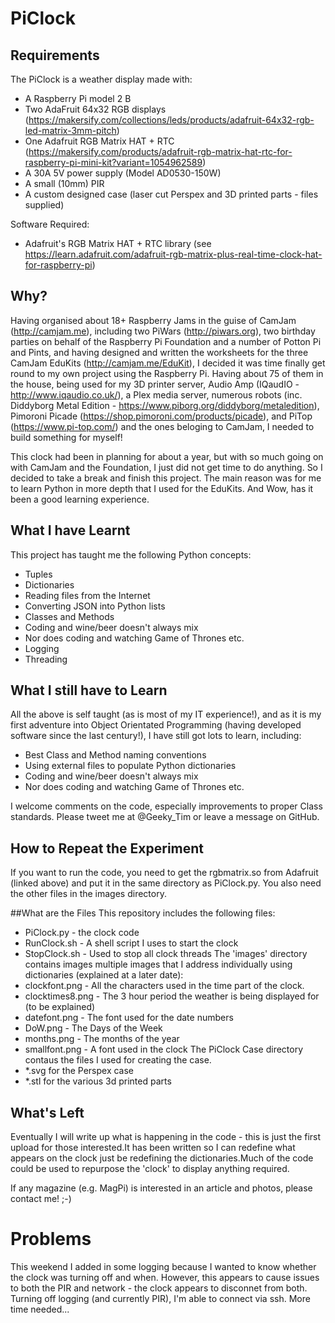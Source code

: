 # PiClock

## Requirements
The PiClock is a weather display made with:
* A Raspberry Pi model 2 B
* Two AdaFruit 64x32 RGB displays (https://makersify.com/collections/leds/products/adafruit-64x32-rgb-led-matrix-3mm-pitch)
* One Adafruit RGB Matrix HAT + RTC (https://makersify.com/products/adafruit-rgb-matrix-hat-rtc-for-raspberry-pi-mini-kit?variant=1054962589)
* A 30A 5V power supply (Model AD0530-150W)
* A small (10mm) PIR
* A custom designed case (laser cut Perspex and 3D printed parts - files supplied)

Software Required:
* Adafruit's RGB Matrix HAT + RTC library (see https://learn.adafruit.com/adafruit-rgb-matrix-plus-real-time-clock-hat-for-raspberry-pi)

## Why?
Having organised about 18+ Raspberry Jams in the guise of CamJam (http://camjam.me), including two PiWars (http://piwars.org), two birthday parties on behalf of the Raspberry Pi Foundation and a number of Potton Pi and Pints, and having designed and written the worksheets for the three CamJam EduKits (http://camjam.me/EduKit), I decided it was time finally get round to my own project using the Raspberry Pi.  Having about 75 of them in the house, being used for my 3D printer server, Audio Amp (IQaudIO - http://www.iqaudio.co.uk/), a Plex media server, numerous robots (inc. Diddyborg Metal Edition - https://www.piborg.org/diddyborg/metaledition), Pimoroni Picade (https://shop.pimoroni.com/products/picade), and PiTop (https://www.pi-top.com/) and the ones beloging to CamJam, I needed to build something for myself!

This clock had been in planning for about a year, but with so much going on with CamJam and the Foundation, I just did not get time to do anything.  So I decided to take a break and finish this project.  The main reason was for me to learn Python in more depth that I used for the EduKits.  And Wow, has it been a good learning experience.

## What I have Learnt
This project has taught me the following Python concepts:
* Tuples
* Dictionaries
* Reading files from the Internet
* Converting JSON into Python lists
* Classes and Methods
* Coding and wine/beer doesn't always mix
* Nor does coding and watching Game of Thrones etc.
* Logging
* Threading

## What I still have to Learn
All the above is self taught (as is most of my IT experience!), and as it is my first adventure into Object Orientated Programming (having developed software since the last century!), I have still got lots to learn, including:
* Best Class and Method naming conventions
* Using external files to populate Python dictionaries
* Coding and wine/beer doesn't always mix
* Nor does coding and watching Game of Thrones etc.

I welcome comments on the code, especially improvements to proper Class standards.  Please tweet me at @Geeky_Tim or leave a message on GitHub.

## How to Repeat the Experiment
If you want to run the code, you need to get the rgbmatrix.so from Adafruit (linked above) and put it in the same directory as PiClock.py.
You also need the other files in the images directory.

##What are the Files
This repository includes the following files:
* PiClock.py - the clock code
* RunClock.sh - A shell script I uses to start the clock
* StopClock.sh - Used to stop all clock threads
The 'images' directory contains images multiple images that I address individually using dictionaries (explained at a later date):
* clockfont.png - All the characters used in the time part of the clock.
* clocktimes8.png - The 3 hour period the weather is being displayed for (to be explained)
* datefont.png - The font used for the date numbers
* DoW.png - The Days of the Week
* months.png - The months of the year
* smallfont.png - A font used in the clock
The PiClock Case directory contaus the files I used for creating the case.
* *.svg for the Perspex case
* *.stl for the various 3d printed parts

## What's Left
Eventually I will write up what is happening in the code - this is just the first upload for those interested.It has been written so I can redefine what appears on the clock just be redefining the dictionaries.Much of the code could be used to repurpose the 'clock' to display anything required.

If any magazine (e.g. MagPi) is interested in an article and photos, please contact me! ;-)

# Problems
This weekend I added in some logging because I wanted to know whether the clock was turning off and when. However, this appears to cause issues to both the PIR and network - the clock appears to disconnet from both.  Turning off logging (and currently PIR), I'm able to connect via ssh.  More time needed...
